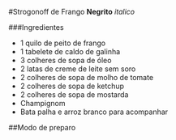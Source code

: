 #Strogonoff de Frango
**Negrito**
_italico_

###Ingredientes
  - 1 quilo de peito de frango
  - 1 tabelete de caldo de galinha
  - 3 colheres de sopa de óleo
  - 2 latas de creme de leite sem soro
  - 2 colheres de sopa de molho de tomate
  - 2 colheres de sopa de ketchup
  - 2 colheres de sopa de mostarda
  - Champignom
  - Bata palha e arroz branco para acompanhar

##Modo de preparo

